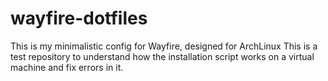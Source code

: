 # wayfire-dotfiles
This is my minimalistic config for Wayfire, designed for ArchLinux  This is a test repository to understand how the installation script works on a virtual machine and fix errors in it.
